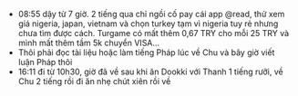 - 08:55 dậy từ 7 giờ. 2 tiếng qua chỉ ngồi cố pay cái app @read, thử xem giá nigeria, japan, vietnam và chọn turkey tạm vì nigeria tuy rẻ nhưng chưa tìm được cách. Turgame có mất thêm 0,67 TRY cho mỗi 25 TRY và mình mất thêm tầm 5k chuyển VISA...
- Thôi phải đọc tài liệu hoặc làm tiếng Pháp lúc về Chu và bây giờ viết luận Pháp thôi
- 16:11 đi từ 10h30, giờ đã về sau khi ăn Dookki với Thanh 1 tiếng rưỡi, về Chu 2 tiếng rồi đi ăn nhẹ chút xiên rồi về